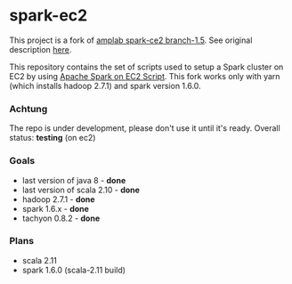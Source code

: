 spark-ec2
=========

This project is a fork of [amplab spark-ce2 branch-1.5](https://github.com/amplab/spark-ec2/tree/branch-1.5).
See original description [here](https://github.com/amplab/spark-ec2/blob/branch-1.5/README.md).

This repository contains the set of scripts used to setup a Spark cluster on EC2 by using [Apache Spark on EC2 Script](http://spark.apache.org/docs/latest/ec2-scripts.html).
This fork works only with yarn (which installs hadoop 2.7.1) and spark version 1.6.0.  

### Achtung

The repo is under development, please don't use it until it's ready.
Overall status: **testing** (on ec2)

### Goals

* last version of java 8 - **done**
* last version of scala 2.10 - **done**
* hadoop 2.7.1 - **done**  
* spark 1.6.x - **done** 
* tachyon 0.8.2 - **done**

### Plans

* scala 2.11
* spark 1.6.0 (scala-2.11 build)
